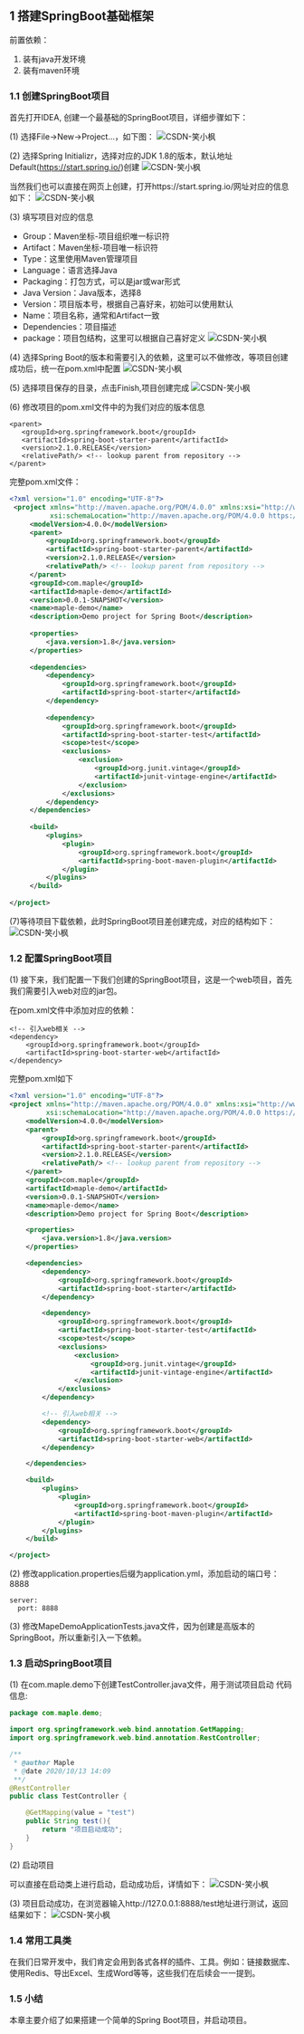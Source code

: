 ## 1 搭建SpringBoot基础框架

前置依赖：

1. 装有java开发环境
2. 装有maven环境

### 1.1 创建SpringBoot项目

首先打开IDEA, 创建一个最基础的SpringBoot项目，详细步骤如下：

 (1) 选择File->New->Project...，如下图：
 ![CSDN-笑小枫](http://file.xiaoxiaofeng.site/blog/image/1.1-1.jpg)

 (2) 选择Spring Initializr，选择对应的JDK 1.8的版本，默认地址Default(https://start.spring.io/)创建
 ![CSDN-笑小枫](http://file.xiaoxiaofeng.site/blog/image/1.1-2.jpg)

 当然我们也可以直接在网页上创建，打开https://start.spring.io/网址对应的信息如下：
 ![CSDN-笑小枫](http://file.xiaoxiaofeng.site/blog/image/1.1-6.jpg)

 (3) 填写项目对应的信息

 * Group：Maven坐标-项目组织唯一标识符
 * Artifact：Maven坐标-项目唯一标识符
 * Type：这里使用Maven管理项目
 * Language：语言选择Java
 * Packaging：打包方式，可以是jar或war形式
 * Java Version：Java版本，选择8
 * Version：项目版本号，根据自己喜好来，初始可以使用默认
 * Name：项目名称，通常和Artifact一致
 * Dependencies：项目描述
 * package：项目包结构，这里可以根据自己喜好定义
   ![CSDN-笑小枫](http://file.xiaoxiaofeng.site/blog/image/1.1-3.jpg)

 (4) 选择Spring Boot的版本和需要引入的依赖，这里可以不做修改，等项目创建成功后，统一在pom.xml中配置
 ![CSDN-笑小枫](http://file.xiaoxiaofeng.site/blog/image/1.1-4.jpg)

 (5) 选择项目保存的目录，点击Finish,项目创建完成
 ![CSDN-笑小枫](http://file.xiaoxiaofeng.site/blog/image/1.1-5.jpg)

 (6) 修改项目的pom.xml文件中的<parent>为我们对应的版本信息

 ~~~
<parent>
    <groupId>org.springframework.boot</groupId>
    <artifactId>spring-boot-starter-parent</artifactId>
    <version>2.1.0.RELEASE</version>
    <relativePath/> <!-- lookup parent from repository -->
</parent>
 ~~~

完整pom.xml文件：

~~~xml
<?xml version="1.0" encoding="UTF-8"?>
 <project xmlns="http://maven.apache.org/POM/4.0.0" xmlns:xsi="http://www.w3.org/2001/XMLSchema-instance"
          xsi:schemaLocation="http://maven.apache.org/POM/4.0.0 https://maven.apache.org/xsd/maven-4.0.0.xsd">
     <modelVersion>4.0.0</modelVersion>
     <parent>
         <groupId>org.springframework.boot</groupId>
         <artifactId>spring-boot-starter-parent</artifactId>
         <version>2.1.0.RELEASE</version>
         <relativePath/> <!-- lookup parent from repository -->
     </parent>
     <groupId>com.maple</groupId>
     <artifactId>maple-demo</artifactId>
     <version>0.0.1-SNAPSHOT</version>
     <name>maple-demo</name>
     <description>Demo project for Spring Boot</description>
 
     <properties>
         <java.version>1.8</java.version>
     </properties>
 
     <dependencies>
         <dependency>
             <groupId>org.springframework.boot</groupId>
             <artifactId>spring-boot-starter</artifactId>
         </dependency>
 
         <dependency>
             <groupId>org.springframework.boot</groupId>
             <artifactId>spring-boot-starter-test</artifactId>
             <scope>test</scope>
             <exclusions>
                 <exclusion>
                     <groupId>org.junit.vintage</groupId>
                     <artifactId>junit-vintage-engine</artifactId>
                 </exclusion>
             </exclusions>
         </dependency>
     </dependencies>
 
     <build>
         <plugins>
             <plugin>
                 <groupId>org.springframework.boot</groupId>
                 <artifactId>spring-boot-maven-plugin</artifactId>
             </plugin>
         </plugins>
     </build>
 
</project>
~~~

 (7)等待项目下载依赖，此时SpringBoot项目差创建完成，对应的结构如下：
 ![CSDN-笑小枫](http://file.xiaoxiaofeng.site/blog/image/1.1-7.jpg)

### 1.2 配置SpringBoot项目

(1) 接下来，我们配置一下我们创建的SpringBoot项目，这是一个web项目，首先我们需要引入web对应的jar包。

在pom.xml文件中添加对应的依赖：

~~~
<!-- 引入web相关 -->
<dependency>
    <groupId>org.springframework.boot</groupId>
    <artifactId>spring-boot-starter-web</artifactId>
</dependency>
~~~

完整pom.xml如下

~~~xml
<?xml version="1.0" encoding="UTF-8"?>
<project xmlns="http://maven.apache.org/POM/4.0.0" xmlns:xsi="http://www.w3.org/2001/XMLSchema-instance"
         xsi:schemaLocation="http://maven.apache.org/POM/4.0.0 https://maven.apache.org/xsd/maven-4.0.0.xsd">
    <modelVersion>4.0.0</modelVersion>
    <parent>
        <groupId>org.springframework.boot</groupId>
        <artifactId>spring-boot-starter-parent</artifactId>
        <version>2.1.0.RELEASE</version>
        <relativePath/> <!-- lookup parent from repository -->
    </parent>
    <groupId>com.maple</groupId>
    <artifactId>maple-demo</artifactId>
    <version>0.0.1-SNAPSHOT</version>
    <name>maple-demo</name>
    <description>Demo project for Spring Boot</description>

    <properties>
        <java.version>1.8</java.version>
    </properties>

    <dependencies>
        <dependency>
            <groupId>org.springframework.boot</groupId>
            <artifactId>spring-boot-starter</artifactId>
        </dependency>

        <dependency>
            <groupId>org.springframework.boot</groupId>
            <artifactId>spring-boot-starter-test</artifactId>
            <scope>test</scope>
            <exclusions>
                <exclusion>
                    <groupId>org.junit.vintage</groupId>
                    <artifactId>junit-vintage-engine</artifactId>
                </exclusion>
            </exclusions>
        </dependency>

        <!-- 引入web相关 -->
        <dependency>
            <groupId>org.springframework.boot</groupId>
            <artifactId>spring-boot-starter-web</artifactId>
        </dependency>

    </dependencies>

    <build>
        <plugins>
            <plugin>
                <groupId>org.springframework.boot</groupId>
                <artifactId>spring-boot-maven-plugin</artifactId>
            </plugin>
        </plugins>
    </build>

</project>
~~~

(2) 修改application.properties后缀为application.yml，添加启动的端口号：8888

~~~
server:
  port: 8888
~~~

(3) 修改MapeDemoApplicationTests.java文件，因为创建是高版本的SpringBoot，所以重新引入一下依赖。

### 1.3 启动SpringBoot项目

(1) 在com.maple.demo下创建TestController.java文件，用于测试项目启动
代码信息:

~~~java
package com.maple.demo;

import org.springframework.web.bind.annotation.GetMapping;
import org.springframework.web.bind.annotation.RestController;

/**
 * @author Maple
 * @date 2020/10/13 14:09
 **/
@RestController
public class TestController {

    @GetMapping(value = "test")
    public String test(){
        return "项目启动成功";
    }
}
~~~

(2) 启动项目

可以直接在启动类上进行启动，启动成功后，详情如下：
 ![CSDN-笑小枫](http://file.xiaoxiaofeng.site/blog/image/1.3-1.jpg)

(3) 项目启动成功，在浏览器输入http://127.0.0.1:8888/test地址进行测试，返回结果如下：
 ![CSDN-笑小枫](http://file.xiaoxiaofeng.site/blog/image/1.3-2.jpg)

### 1.4 常用工具类

在我们日常开发中，我们肯定会用到各式各样的插件、工具。例如：链接数据库、使用Redis、导出Excel、生成Word等等，这些我们在后续会一一提到。

### 1.5 小结

本章主要介绍了如果搭建一个简单的Spring Boot项目，并启动项目。

